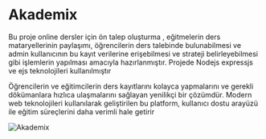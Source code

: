 ﻿# Akademix
<p>Bu proje online dersler için ön talep oluşturma , eğitmelerin ders mataryellerinin paylaşımı, öğrencilerin ders talebinde bulunabilmesi ve admin kullanıcının bu kayıt verilerine erişebilmesi ve strateji belirleyebilmesi gibi işlemlerin yapılması amacıyla hazırlanmıştır. Projede Nodejs expressjs ve ejs teknolojileri kullanılmıştır </p>
 <p>Öğrencilerin ve eğitimcilerin ders kayıtlarını kolayca yapmalarını ve gerekli dökümanlara hızlıca ulaşmalarını sağlayan yenilikçi bir çözümdür. Modern web teknolojileri kullanılarak geliştirilen bu platform, kullanıcı dostu arayüzü ile eğitim süreçlerini daha verimli hale getirir</p>

![Akademix](https://github.com/BeratKuzu55/Akademix/assets/75533278/38f8ca75-fc2b-4c83-8761-5711f32ebe67)
